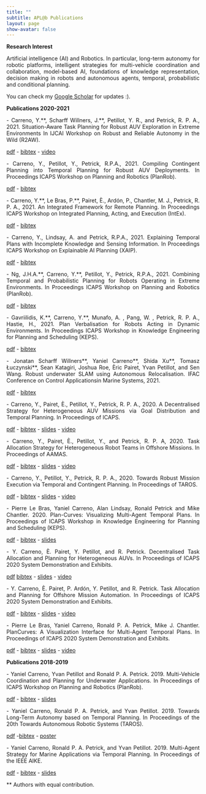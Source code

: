 ```yaml
---
title: ""
subtitle: APL@b Publications 
layout: page
show-avatar: false
---
```


**Research Interest**

<p align="justify">
Artificial intelligence (AI) and Robotics. In particular, long-term autonomy for robotic platforms, intelligent strategies for multi-vehicle coordination and  collaboration, model-based AI, foundations of knowledge representation, decision making in robots and autonomous agents, temporal, probabilistic and conditional planning.
</p>

You can check my [Google Scholar](https://scholar.google.com/citations?user=pWqxnD4AAAAJ&hl=en) for updates :).

**Publications 2020-2021**

<p align="justify">
- Carreno,  Y.**,  Scharff  Willners,  J.**,  Petillot,  Y.  R.,  and  Petrick, R. P. A., 2021.  Situation-Aware Task Planning for Robust AUV Exploration in Extreme Environments In IJCAI Workshop on Robust and Reliable Autonomy in the Wild (R2AW).
</p>

   [pdf](http://rbr.cs.umass.edu/r2aw/papers/R2AW_paper_14.pdf) - [bibtex](bixtex/ijcai21.txt) - [video](https://youtu.be/lPetVtFVe0M) 
   
<p align="justify">
 - Carreno, Y., Petillot,  Y., Petrick, R.P.A., 2021. Compiling Contingent Planning into Temporal Planning for Robust AUV Deployments. In Proceedings ICAPS Workshop on Planning and Robotics (PlanRob). 
 </p>

   [pdf](https://www.dropbox.com/sh/k002b07gqcnhuyk/AAA9yVEvYl5JGuR6tNmga_M9a?dl=0&preview=PlanRob_2021_paper_23.pdf) - [bibtex]() 
   
<p align="justify">
 - Carreno, Y.**, Le Bras, P.**, Pairet, È., Ardón, P., Chantler, M. J., Petrick, R. P. A., 2021. An Integrated Framework for Remote Planning. In Proceedings ICAPS Workshop on Integrated Planning, Acting, and Execution (IntEx). 
 </p>

   [pdf]() - [bibtex]()
   
<p align="justify">
 - Carreno, Y., Lindsay, A. and Petrick, R.P.A., 2021. Explaining Temporal Plans with Incomplete Knowledge and Sensing Information. In Proceedings ICAPS Workshop on Explainable AI Planning (XAIP). 
 </p>

   [pdf](https://openreview.net/pdf?id=JJYg8KKLJtL) - [bibtex]() 
  
 <p align="justify">
 - Ng, J.H.A.**, Carreno, Y.**, Petillot,  Y., Petrick, R.P.A., 2021. Combining Temporal and Probabilistic Planning for Robots Operating in Extreme Environments. In Proceedings ICAPS Workshop on Planning and Robotics (PlanRob). 
 </p>

   [pdf](https://www.dropbox.com/sh/k002b07gqcnhuyk/AAA9yVEvYl5JGuR6tNmga_M9a?dl=0&preview=PlanRob_2021_paper_4.pdf) - [bibtex]() 
   
 <p align="justify"> 
 - Gavriilidis, K.**, Carreno, Y.**, Munafo, A. , Pang, W. , Petrick, R. P. A., Hastie,  H., 2021. Plan Verbalisation for Robots Acting in Dynamic Environments. In Proceedings ICAPS Workshop in Knowledge Engineering for Planning and Scheduling (KEPS). 
   </p>
   
   [pdf](https://icaps21.icaps-conference.org/workshops/KEPS/Papers/KEPS_2021_paper_15.pdf) - [bibtex]() 
   
<p align="justify"> 
- Jonatan Scharff Willners**, Yaniel  Carreno**, Shida  Xu**, Tomasz  Łuczynski**, Sean Katagiri, Joshua  Roe, Èric  Pairet, Yvan  Petillot, and Sen  Wang.    Robust  underwater  SLAM  using  Autonomous Relocalisation. IFAC Conference on Control Applicationsin Marine Systems, 2021.
  </p>
  
  [pdf]() - [bibtex]() 

<p align="justify">
- Carreno, Y., Pairet, È., Petillot, Y., Petrick, R. P. A.,   2020.   A  Decentralised Strategy  for  Heterogeneous  AUV  Missions  via  Goal  Distribution  and  Temporal  Planning.   In Proceedings of ICAPS. 
</p>

   [pdf](https://www.aaai.org/ojs/index.php/ICAPS/article/view/6738/6592) - [bibtex](https://icaps20.icaps-conference.org/bibtex/paper86.bib) - [slides](https://drive.google.com/file/d/1t1zP-MxcN6PPO0d7cjSjPVgGPRVlIdGm/view?usp=sharing) - [video](https://icaps20.icaps-conference.org/paper86.html) 
  
<p align="justify">
- Carreno,  Y.,  Pairet, È.,  Petillot,  Y.,  and  Petrick,  R.  P. A, 2020.   Task  Allocation  Strategy  for Heterogeneous Robot Teams in Offshore Missions.  In Proceedings of AAMAS. 
</p>
    
   [pdf](http://ifaamas.org/Proceedings/aamas2020/pdfs/p222.pdf) - [bibtex](https://scholar.googleusercontent.com/scholar.bib?q=info:uvgDrP6W4Z0J:scholar.google.com/&output=citation&scisdr=CgXf0xK7EP25gWXZkRg:AAGBfm0AAAAAX5bciRg4nrhl9YzgmqykHTR4UfZrgUuv&scisig=AAGBfm0AAAAAX5bciZCqKs6le3g8y8Bvfl9Kj9UUhCPd&scisf=4&ct=citation&cd=-1&hl=en) - [slides](https://drive.google.com/open?id=12erX3MHFH8__Ut5073fhOrecPji1uGl6) - [video](https://underline.io/lecture/525-task-allocation-strategy-temporal-planning-long-term-autonomy)
  
<p align="justify">
- Carreno, Y., Petillot, Y., Petrick, R. P. A., 2020. Towards Robust Mission Execution via Temporal and Contingent Planning. In Proceedings of TAROS. 
</p>    

   [pdf](https://drive.google.com/file/d/1rm69lJFpbpK1VihuRsDQtIBTUU8_jOD0/view?usp=sharing) - [bibtex]() - [slides](https://drive.google.com/file/d/1Gb2UxR8l1ZKNGaS2DGDoJMwCmkggdKtE/view?usp=sharing) - [video](https://drive.google.com/file/d/1EuNF9cmQ2zXMKxI08sz2u-O56VJU8_JV/view?usp=sharing)  

<p align="justify">
- Pierre Le Bras, Yaniel Carreno, Alan Lindsay, Ronald Petrick and Mike Chantler.  2020.  Plan-Curves:  Visualizing Multi-Agent Temporal Plans.  In Proceedings of ICAPS Workshop in Knowledge Engineering for Planning and Scheduling (KEPS). 
</p> 

  [pdf](https://drive.google.com/file/d/1_KP25QV7a0PTV7yK_9B-ZAxMLJnA5Wcg/view?usp=sharing) - [bibtex]() - [slides](https://www.youtube.com/watch?v=kMSlfC2a5GA) 
 
 <p align="justify">
 - Y. Carreno, È. Pairet, Y. Petillot, and R. Petrick. Decentralised Task Allocation and Planning for Heterogeneous AUVs.
 In Proceedings of ICAPS 2020 System Demonstration and Exhibits. 
 </p> 
 
   [pdf](https://icaps20subpages.icaps-conference.org/demos/) [bibtex]() - [slides](https://drive.google.com/file/d/197_AgEEaXLuAqm8zNCtkYGplQsOs4eFo/view?usp=sharing) - [video](https://youtu.be/I7W8MbsEIV8) 

<p align="justify">
 - Y. Carreno, È. Pairet, P. Ardón, Y. Petillot, and R. Petrick. Task Allocation and Planning for Offshore Mission Automation.
 In Proceedings of ICAPS 2020 System Demonstration and Exhibits. 
 </p>  
 
   [pdf](https://icaps20subpages.icaps-conference.org/demos/) - [bibtex]() -  [slides](https://drive.google.com/file/d/1yVUjFkVaImIKU3Ohe3ZJHvnOx_uKWq6r/view?usp=sharing) - [video](https://youtu.be/ME95fBSIcNg) 
 
 <p align="justify">
 - Pierre Le Bras, Yaniel Carreno, Ronald P. A. Petrick, Mike J. Chantler. PlanCurves: A Visualization Interface for Multi-Agent Temporal Plans. In Proceedings of ICAPS 2020 System Demonstration and Exhibits. 
 </p> 
 
   [pdf](https://icaps20subpages.icaps-conference.org/demos/) -  [bibtex]() - [slides]() -  [video]() 

**Publications 2018-2019**
<p align="justify">
- Yaniel Carreno, Yvan Petillot and Ronald P. A. Petrick.  2019.  Multi-Vehicle Coordination and Planning for Underwater Applications.  In Proceedings of ICAPS Workshop on Planning and Robotics (PlanRob). 
</p>

  [pdf](https://drive.google.com/open?id=1lb5NITzuZzXxDcOEVPRwT86OD8MA44tP) -  [bibtex]() - [slides]( https://drive.google.com/file/d/1Qjw8JQqpM-1XzNDDgqEr6b4PbO1xiBDc/view?usp=sharing) 
    
<p align="justify">
- Yaniel Carreno, Ronald P. A. Petrick, and Yvan Petillot. 2019. Towards Long-Term Autonomy based on  Temporal  Planning.     In Proceedings  of  the  20th  Towards  Autonomous  Robotic Systems (TAROS). 
</p>

   [pdf](https://drive.google.com/open?id=1x0Adc0zB5efPUMa-uG3O_HNsFUAGdBxR) -[bibtex]() - [poster](https://drive.google.com/open?id=1TB7c17iCe9Q5YeCounaOlFR1lJmuBvBB) 
   
<p align="justify">
- Yaniel  Carreno,  Ronald  P.  A.  Petrick,  and  Yvan  Petillot. 2019.  Multi-Agent  Strategy  for  Marine Applications via Temporal Planning. In Proceedings  of  the  IEEE AIKE. 
</p>

   [pdf](https://drive.google.com/open?id=1h3vgbkjSYZpEeZnW9Y8V8o_rKZC4HMBe) - [bibtex](bixtex/aike2019.txt) - [slides](https://drive.google.com/open?id=1twQ-H3aSHlZyr-bh4BX5Mq4CKv9alUew)
   
   
   <p align="justify">   
   ** Authors with equal contribution.
   </p>

